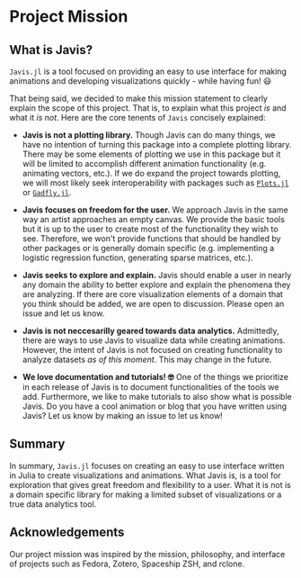 # Project Mission

## What is Javis? 

`Javis.jl` is a tool focused on providing an easy to use interface for making animations and developing visualizations quickly - while having fun! :smiley:

That being said, we decided to make this mission statement to clearly explain the scope of this project. That is, to explain what this project _is_ and what it _is not_. Here are the core tenents of `Javis` concisely explained:

- **Javis is not a plotting library.** Though Javis can do many things, we have no intention of turning this package into a complete plotting library. There may be some elements of plotting we use in this package but it will be limited to accomplish different animation functionality (e.g. animating vectors, etc.). If we do expand the project towards plotting, we will most likely seek interoperability with packages such as [`Plots.jl`](https://github.com/JuliaPlots/Plots.jl) or [`Gadfly.jl`](https://github.com/GiovineItalia/Gadfly.jl).

- **Javis focuses on freedom for the user.** We approach Javis in the same way an artist approaches an empty canvas. We provide the basic tools but it is up to the user to create most of the functionality they wish to see. Therefore, we won't provide functions that should be handled by other packages or is generally domain specific (e.g. implementing a logistic regression function, generating sparse matrices, etc.). 

- **Javis seeks to explore and explain.** Javis should enable a user in nearly any domain the ability to better explore and explain the phenomena they are analyzing. If there are core visualization elements of a domain that you think should be added, we are open to discussion. Please open an issue and let us know.

- **Javis is not neccesarilly geared towards data analytics.** Admittedly, there are ways to use Javis to visualize data while creating animations. However, the intent of Javis is not focused on creating functionality to analyze datasets _as of this moment_. This may change in the future.

- **We love documentation and tutorials! :nerd_face:** One of the things we prioritize in each release of Javis is to document functionalities of the tools we add. Furthermore, we like to make tutorials to also show what is possible Javis. Do you have a cool animation or blog that you have written using Javis? Let us know by making an issue to let us know!

## Summary

In summary, `Javis.jl` focuses on creating an easy to use interface written in Julia to create visualizations and animations. What Javis is, is a tool for exploration that gives great freedom and flexibility to a user. What it is not is a domain specific library for making a limited subset of visualizations or a true data analytics tool.

## Acknowledgements

Our project mission was inspired by the mission, philosophy, and interface of projects such as Fedora, Zotero, Spaceship ZSH, and rclone.
